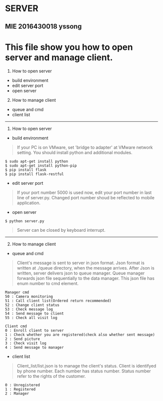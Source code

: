 # SERVER

## MIE 2016430018 yssong

# This file show you how to open server and manage client.
1. How to open server
- build environment
- edit server port
- open server
2. How to manage client
- queue and cmd
- client list

---

1. How to open server
- build environment
>If your PC is on VMware, set 'bridge to adapter' at VMware network setting.
You should install python and additional modules.
```
$ sudo apt-get install python
$ sudo apt-get install python-pip
$ pip install flask
$ pip install flask-restful
```

- edit server port
>If your port number 5000 is used now, edit your port number in last line of server.py.
Changed port number shoud be reflected to mobile application.

- open server
```
$ python server.py
```
>Server can be closed by keyboard interrupt.

---

2. How to manage client
- queue and cmd
>Client's message is sent to server in json format.
Json format is written at ./queue directory, when the message arrives.
After Json is written, server delivers json to queue manager.
Queue manager forwards json file sequentially to the data manager.
This json file has enum number to cmd element.

```
Manager cmd
50 : Camera monitoring
51 : Call client list(Ordered return recommended)
52 : Change client status
53 : Check message log
54 : Send message to client
55 : Check all visit log
```
```
Client cmd
0 : Enroll client to server
1 : Check whether you are registered(check also whether sent message)
2 : Send picture
3 : Check visit log
4 : Send message to manager
```

- client list
>Client_list/list.json is to manage the client's status.
Client is identifyed by phone number.
Each number has status number.
Status number refer to the rights of the customer.
```
0 : Unregistered
1 : Registered
2 : Manager
```
